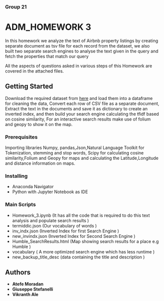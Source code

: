 ### Group 21
# ADM_HOMEWORK 3

In this homework we analyze the text of Airbnb property listings by creating  separate document as tsv file for each record from the dataset, we also built two separate search engines to analyse the text given in the query and fetch the properties that match our query 
 
All the aspects of questions asked in various steps of this Homework are covered in the attached files.
 

## Getting Started

Download the required dataset from [here](https://www.kaggle.com/PromptCloudHQ/airbnb-property-data-from-texas) and load them into a dataframe for cleaning the data, Convert each row of CSV file as a separate document, Extract the text in the documents and save it as dictionary to create an inverted index, and then build your search engine calculating the tfidf based on cosine similarity, For an interactive search results make use of folium and geopy to show it on the map.


### Prerequisites

Importing libraries Numpy, pandas,Json,Natural Language Toolkit for Tokenization, stemming and stop words, Scipy for calculating cosine similarity,Folium and Geopy for maps and calculating the Latitude,Longitude and distance information on maps.


### Installing

* Anaconda Navigator
* Python with Jupyter Notebook as IDE


### Main Scripts

* Homework_3.ipynb          (It has all the code that is required to do this text analysis and populate search results ) 
* termiddic.json            (Our vocabulary of words ) 
* inv_indx.json             (Inverted Index for first Search Engine  )
* new_invindx.json          (Inverted Index for Second Search Engine )
* Humble_SearchResults.html (Map showing search results for a place e.g Humble )
* vocabulary      ( A more optimized search engine which has less runtime )
* new_backup_title_desc     (data containing the title and description )


## Authors

*  **Atefe Moradan** 
*  **Giuseppe Stefanelli**
*  **Vikranth Ale**
  